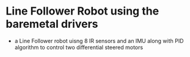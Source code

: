 # Line Follower Robot using the baremetal drivers

- a Line Follower robot uisng 8 IR sensors and an IMU along with PID algorithm to control two differential steered motors 
